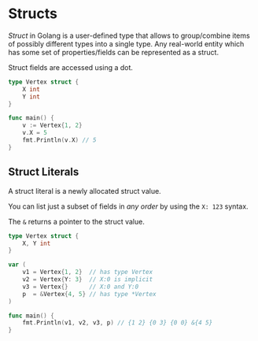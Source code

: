# Structs

*Struct* in Golang is a user-defined type that allows to group/combine items of possibly different types into a single type. 
Any real-world entity which has some set of properties/fields can be represented as a struct. 

Struct fields are accessed using a dot.

```go
type Vertex struct {
	X int
	Y int
}

func main() {
	v := Vertex{1, 2}
	v.X = 5
	fmt.Println(v.X) // 5
}
```

## Struct Literals

A struct literal is a newly allocated struct value.

You can list just a subset of fields in *any order* by using the `X: 123` syntax.

The `&` returns a pointer to the struct value.

```go
type Vertex struct {
	X, Y int
}

var (
	v1 = Vertex{1, 2}  // has type Vertex
	v2 = Vertex{Y: 3}  // X:0 is implicit
	v3 = Vertex{}      // X:0 and Y:0
	p  = &Vertex{4, 5} // has type *Vertex
)

func main() {
	fmt.Println(v1, v2, v3, p) // {1 2} {0 3} {0 0} &{4 5}
}
```
